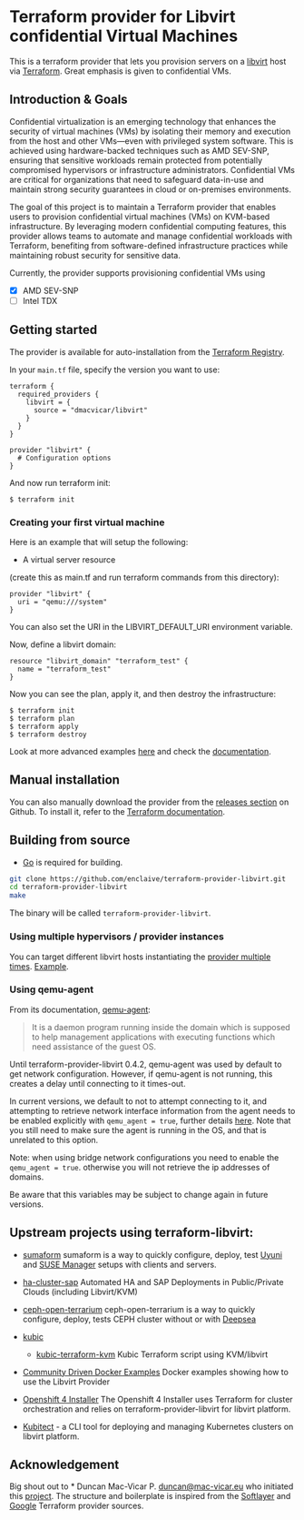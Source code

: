 # Terraform provider for Libvirt confidential Virtual Machines

This is a terraform provider that lets you provision
servers on a [libvirt](https://libvirt.org/) host via [Terraform](https://terraform.io/). Great emphasis is given to confidential VMs.

## Introduction & Goals

Confidential virtualization is an emerging technology that enhances the security of virtual machines (VMs) by isolating their memory and execution from the host and other VMs—even with privileged system software. This is achieved using hardware-backed techniques such as AMD SEV-SNP, ensuring that sensitive workloads remain protected from potentially compromised hypervisors or infrastructure administrators. Confidential VMs are critical for organizations that need to safeguard data-in-use and maintain strong security guarantees in cloud or on-premises environments.

The goal of this project is to maintain a Terraform provider that enables users to provision confidential virtual machines (VMs) on KVM-based infrastructure. By leveraging modern confidential computing features, this provider allows teams to automate and manage confidential workloads with Terraform, benefiting from software-defined infrastructure practices while maintaining robust security for sensitive data.

Currently, the provider supports provisioning confidential VMs using 
- [x] AMD SEV-SNP 
- [ ] Intel TDX

## Getting started

The provider is available for auto-installation from the [Terraform Registry](https://registry.terraform.io/providers/dmacvicar/libvirt/latest).

In your `main.tf` file, specify the version you want to use:

```hcl
terraform {
  required_providers {
    libvirt = {
      source = "dmacvicar/libvirt"
    }
  }
}

provider "libvirt" {
  # Configuration options
}
```

And now run terraform init:

```console
$ terraform init
```

### Creating your first virtual machine

Here is an example that will setup the following:

+ A virtual server resource

(create this as main.tf and run terraform commands from this directory):
```hcl
provider "libvirt" {
  uri = "qemu:///system"
}
```

You can also set the URI in the LIBVIRT_DEFAULT_URI environment variable.

Now, define a libvirt domain:

```hcl
resource "libvirt_domain" "terraform_test" {
  name = "terraform_test"
}
```

Now you can see the plan, apply it, and then destroy the infrastructure:

```console
$ terraform init
$ terraform plan
$ terraform apply
$ terraform destroy
```

Look at more advanced examples [here](examples/) and check the [documentation](https://registry.terraform.io/providers/dmacvicar/libvirt/latest/docs).

## Manual installation

You can also manually download the provider from the [releases section](https://github.com/enclaive/terraform-provider-libvirt/releases) on Github. To install it, refer to the [Terraform documentation](https://www.terraform.io/docs/cli/config/config-file.html#provider-installation).

## Building from source

-	[Go](https://golang.org/doc/install) is required for building.

```bash
git clone https://github.com/enclaive/terraform-provider-libvirt.git
cd terraform-provider-libvirt
make
```

The binary will be called `terraform-provider-libvirt`.

### Using multiple hypervisors / provider instances

You can target different libvirt hosts instantiating the [provider multiple times](https://www.terraform.io/docs/configuration/providers.html#multiple-provider-instances). [Example](examples/v0.12/multiple).

### Using qemu-agent

From its documentation, [qemu-agent](https://wiki.libvirt.org/page/Qemu_guest_agent):

>It is a daemon program running inside the domain which is supposed to help management applications with executing functions which need assistance of the guest OS.

Until terraform-provider-libvirt 0.4.2, qemu-agent was used by default to get network configuration. However, if qemu-agent is not running, this creates a delay until connecting to it times-out.

In current versions, we default to not to attempt connecting to it, and attempting to retrieve network interface information from the agent needs to be enabled explicitly with `qemu_agent = true`, further details [here](https://github.com/dmacvicar/terraform-provider-libvirt/blob/master/website/docs/r/domain.html.markdown). Note that you still need to make sure the agent is running in the OS, and that is unrelated to this option.

Note: when using bridge network configurations you need to enable the `qemu_agent = true`. otherwise you will not retrieve the ip addresses of domains. 

Be aware that this variables may be subject to change again in future versions.

## Upstream projects using terraform-libvirt:

* [sumaform](https://github.com/moio/sumaform)
   sumaform is a way to quickly configure, deploy, test [Uyuni](https://www.uyuni-project.org/) and [SUSE Manager](https://www.suse.com/products/suse-manager/) setups with clients and servers.

* [ha-cluster-sap](https://github.com/SUSE/ha-sap-terraform-deployments)
  Automated HA and SAP Deployments in Public/Private Clouds (including Libvirt/KVM)

* [ceph-open-terrarium](https://github.com/MalloZup/ceph-open-terrarium)
   ceph-open-terrarium is a way to quickly configure, deploy, tests CEPH cluster without or with [Deepsea](https://github.com/SUSE/DeepSea)

* [kubic](https://github.com/kubic-project)
    *   [kubic-terraform-kvm](https://github.com/kubic-project/kubic-terraform-kvm) Kubic Terraform script using KVM/libvirt

* [Community Driven Docker Examples](contrib/)
   Docker examples showing how to use the Libvirt Provider

* [Openshift 4 Installer](https://github.com/openshift/installer)
  The Openshift 4 Installer uses Terraform for cluster orchestration and relies on terraform-provider-libvirt for
  libvirt platform.
  
* [Kubitect](https://github.com/MusicDin/kubitect) - a CLI tool for deploying and managing Kubernetes clusters on libvirt platform.

## Acknowledgement

Big shout out to * Duncan Mac-Vicar P. <duncan@mac-vicar.eu> who initiated this [project](https://github.com/dmacvicar/terraform-provider-libvirt). The structure and boilerplate is inspired from the [Softlayer](https://github.com/finn-no/terraform-provider-softlayer) and [Google](https://github.com/terraform-providers/terraform-provider-google) Terraform provider sources.


